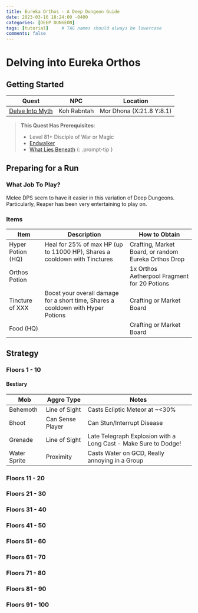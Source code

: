 ```yaml
---
title: Eureka Orthos - A Deep Dungeon Guide
date: 2023-03-16 18:24:00 -0400
categories: [DEEP DUNGEON]
tags: [tutorial]     # TAG names should always be lowercase
comments: false
---
```


# Delving into Eureka Orthos

## Getting Started

| Quest | NPC | Location |
|--|--|--|
| [Delve Into Myth](https://na.finalfantasyxiv.com/lodestone/playguide/db/quest/0904c99e110/) | Koh Rabntah | Mor Dhona (X:21.8 Y:8.1) |

> **This Quest Has Prerequisites**:
> - Level 81+ Disciple of War or Magic
> - [Endwalker](https://na.finalfantasyxiv.com/lodestone/playguide/db/quest/52a65d1961d/)
> - [What Lies Beneath](https://na.finalfantasyxiv.com/lodestone/playguide/contentsguide/deepdungeon/#:~:text=Unlocking%20Floor%2051%20and%20Beyond&text=Players%20must%20first%20complete%20the%20quest%20%22The%20House%20That%20Death,the%20Palace%20of%20the%20Dead)
{: .prompt-tip }

## Preparing for a Run

### What Job To Play?

Melee DPS seem to have it easier in this variation of Deep Dungeons. Particularly, Reaper has been very entertaining to play on.

### Items

| Item | Description | How to Obtain |
|--|--|--|
| Hyper Potion (HQ) | Heal for 25% of max HP (up to 11000 HP), Shares a cooldown with Tinctures  | Crafting, Market Board, or random Eureka Orthos Drop |
| Orthos Potion |  | 1x Orthos Aetherpool Fragment for 20 Potions |
| Tincture of XXX | Boost your overall damage for a short time, Shares a cooldown with Hyper Potions  | Crafting or Market Board |
| Food (HQ) |  | Crafting or Market Board |

## Strategy

### Floors 1 - 10

#### Bestiary

| Mob | Aggro Type | Notes |
|--|--|--|
| Behemoth | Line of Sight | Casts Ecliptic Meteor at ~<30% |
| Bhoot | Can Sense Player | Can Stun/Interrupt Disease |
| Grenade | Line of Sight | Late Telegraph Explosion with a Long Cast - Make Sure to Dodge! |
| Water Sprite | Proximity | Casts Water on GCD, Really annoying in a Group |

### Floors 11 - 20

### Floors 21 - 30

### Floors 31 - 40

### Floors 41 - 50

### Floors 51 - 60

### Floors 61 - 70

### Floors 71 - 80

### Floors 81 - 90

### Floors 91 - 100
